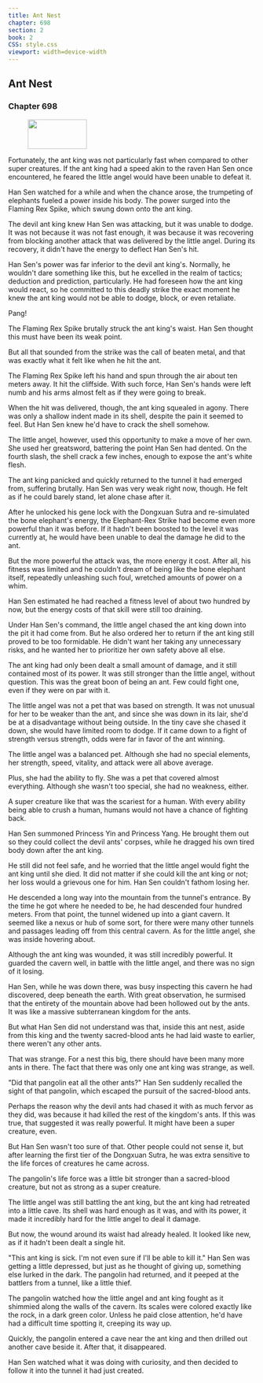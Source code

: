 ```yaml
---
title: Ant Nest
chapter: 698
section: 2
book: 2
CSS: style.css
viewport: width=device-width
---
```


## Ant Nest

### Chapter 698

<figure>
	<img src="../Images/gem.gif" alt="" id="gem" width="120" height="60" />
</figure>

Fortunately, the ant king was not particularly fast when compared to other super creatures. If the ant king had a speed akin to the raven Han Sen once encountered, he feared the little angel would have been unable to defeat it.

Han Sen watched for a while and when the chance arose, the trumpeting of elephants fueled a power inside his body. The power surged into the Flaming Rex Spike, which swung down onto the ant king.

The devil ant king knew Han Sen was attacking, but it was unable to dodge. It was not because it was not fast enough, it was because it was recovering from blocking another attack that was delivered by the little angel. During its recovery, it didn't have the energy to deflect Han Sen's hit.

Han Sen's power was far inferior to the devil ant king's. Normally, he wouldn't dare something like this, but he excelled in the realm of tactics; deduction and prediction, particularly. He had foreseen how the ant king would react, so he committed to this deadly strike the exact moment he knew the ant king would not be able to dodge, block, or even retaliate.

Pang!

The Flaming Rex Spike brutally struck the ant king's waist. Han Sen thought this must have been its weak point.

But all that sounded from the strike was the call of beaten metal, and that was exactly what it felt like when he hit the ant.

The Flaming Rex Spike left his hand and spun through the air about ten meters away. It hit the cliffside. With such force, Han Sen's hands were left numb and his arms almost felt as if they were going to break.

When the hit was delivered, though, the ant king squealed in agony. There was only a shallow indent made in its shell, despite the pain it seemed to feel. But Han Sen knew he'd have to crack the shell somehow.

The little angel, however, used this opportunity to make a move of her own. She used her greatsword, battering the point Han Sen had dented. On the fourth slash, the shell crack a few inches, enough to expose the ant's white flesh.

The ant king panicked and quickly returned to the tunnel it had emerged from, suffering brutally. Han Sen was very weak right now, though. He felt as if he could barely stand, let alone chase after it.

After he unlocked his gene lock with the Dongxuan Sutra and re-simulated the bone elephant's energy, the Elephant-Rex Strike had become even more powerful than it was before. If it hadn't been boosted to the level it was currently at, he would have been unable to deal the damage he did to the ant.

But the more powerful the attack was, the more energy it cost. After all, his fitness was limited and he couldn't dream of being like the bone elephant itself, repeatedly unleashing such foul, wretched amounts of power on a whim.

Han Sen estimated he had reached a fitness level of about two hundred by now, but the energy costs of that skill were still too draining.

Under Han Sen's command, the little angel chased the ant king down into the pit it had come from. But he also ordered her to return if the ant king still proved to be too formidable. He didn't want her taking any unnecessary risks, and he wanted her to prioritize her own safety above all else.

The ant king had only been dealt a small amount of damage, and it still contained most of its power. It was still stronger than the little angel, without question. This was the great boon of being an ant. Few could fight one, even if they were on par with it.

The little angel was not a pet that was based on strength. It was not unusual for her to be weaker than the ant, and since she was down in its lair, she'd be at a disadvantage without being outside. In the tiny cave she chased it down, she would have limited room to dodge. If it came down to a fight of strength versus strength, odds were far in favor of the ant winning.

The little angel was a balanced pet. Although she had no special elements, her strength, speed, vitality, and attack were all above average.

Plus, she had the ability to fly. She was a pet that covered almost everything. Although she wasn't too special, she had no weakness, either.

A super creature like that was the scariest for a human. With every ability being able to crush a human, humans would not have a chance of fighting back.

Han Sen summoned Princess Yin and Princess Yang. He brought them out so they could collect the devil ants' corpses, while he dragged his own tired body down after the ant king.

He still did not feel safe, and he worried that the little angel would fight the ant king until she died. It did not matter if she could kill the ant king or not; her loss would a grievous one for him. Han Sen couldn't fathom losing her.

He descended a long way into the mountain from the tunnel's entrance. By the time he got where he needed to be, he had descended four hundred meters. From that point, the tunnel widened up into a giant cavern. It seemed like a nexus or hub of some sort, for there were many other tunnels and passages leading off from this central cavern. As for the little angel, she was inside hovering about.

Although the ant king was wounded, it was still incredibly powerful. It guarded the cavern well, in battle with the little angel, and there was no sign of it losing.

Han Sen, while he was down there, was busy inspecting this cavern he had discovered, deep beneath the earth. With great observation, he surmised that the entirety of the mountain above had been hollowed out by the ants. It was like a massive subterranean kingdom for the ants.

But what Han Sen did not understand was that, inside this ant nest, aside from this king and the twenty sacred-blood ants he had laid waste to earlier, there weren't any other ants.

That was strange. For a nest this big, there should have been many more ants in there. The fact that there was only one ant king was strange, as well.

"Did that pangolin eat all the other ants?" Han Sen suddenly recalled the sight of that pangolin, which escaped the pursuit of the sacred-blood ants.

Perhaps the reason why the devil ants had chased it with as much fervor as they did, was because it had killed the rest of the kingdom's ants. If this was true, that suggested it was really powerful. It might have been a super creature, even.

But Han Sen wasn't too sure of that. Other people could not sense it, but after learning the first tier of the Dongxuan Sutra, he was extra sensitive to the life forces of creatures he came across.

The pangolin's life force was a little bit stronger than a sacred-blood creature, but not as strong as a super creature.

The little angel was still battling the ant king, but the ant king had retreated into a little cave. Its shell was hard enough as it was, and with its power, it made it incredibly hard for the little angel to deal it damage.

But now, the wound around its waist had already healed. It looked like new, as if it hadn't been dealt a single hit.

"This ant king is sick. I'm not even sure if I'll be able to kill it." Han Sen was getting a little depressed, but just as he thought of giving up, something else lurked in the dark. The pangolin had returned, and it peeped at the battlers from a tunnel, like a little thief.

The pangolin watched how the little angel and ant king fought as it shimmied along the walls of the cavern. Its scales were colored exactly like the rock, in a dark green color. Unless he paid close attention, he'd have had a difficult time spotting it, creeping its way up.

Quickly, the pangolin entered a cave near the ant king and then drilled out another cave beside it. After that, it disappeared.

Han Sen watched what it was doing with curiosity, and then decided to follow it into the tunnel it had just created.